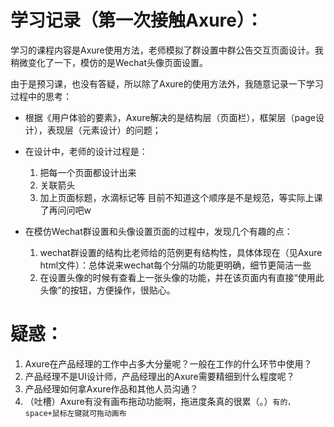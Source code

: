# 学习记录（第一次接触Axure）：
学习的课程内容是Axure使用方法，老师模拟了群设置中群公告交互页面设计。我稍微变化了一下，模仿的是Wechat头像页面设置。


由于是预习课，也没有答疑，所以除了Axure的使用方法外，我随意记录一下学习过程中的思考：

- 根据《用户体验的要素》，Axure解决的是结构层（页面栏），框架层（page设计），表现层（元素设计）的问题；

- 在设计中，老师的设计过程是：
  1. 把每一个页面都设计出来
  2. 关联箭头
  3. 加上页面标题，水滴标记等
目前不知道这个顺序是不是规范，等实际上课了再问问吧w

- 在模仿Wechat群设置和头像设置页面的过程中，发现几个有趣的点：
  1. wechat群设置的结构比老师给的范例更有结构性，具体体现在（见Axure html文件）：总体说来wechat每个分隔的功能更明确，细节更简洁一些
  2. 在设置头像的时候有查看上一张头像的功能，并在该页面内有直接“使用此头像”的按钮，方便操作，很贴心。


# 疑惑：
1. Axure在产品经理的工作中占多大分量呢？一般在工作的什么环节中使用？
2. 产品经理不是UI设计师，产品经理出的Axure需要精细到什么程度呢？
3. 产品经理如何拿Axure作品和其他人员沟通？
4. （吐槽）Axure有没有画布拖动功能啊，拖进度条真的很累（。）`有的，space+鼠标左键就可拖动画布`
